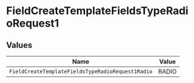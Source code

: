 # FieldCreateTemplateFieldsTypeRadioRequest1


## Values

| Name                                              | Value                                             |
| ------------------------------------------------- | ------------------------------------------------- |
| `FieldCreateTemplateFieldsTypeRadioRequest1Radio` | RADIO                                             |